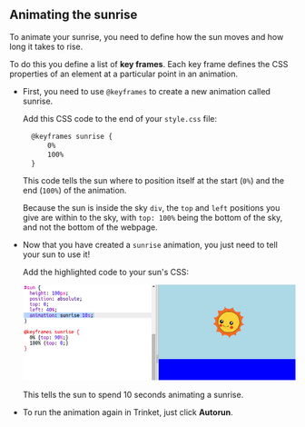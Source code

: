 ## Animating the sunrise

To animate your sunrise, you need to define how the sun moves and how long it takes to rise.

To do this you define a list of **key frames**. Each key frame defines the CSS properties of an element at a particular point in an animation.

+ First, you need to use `@keyframes` to create a new animation called sunrise.
    
    Add this CSS code to the end of your `style.css` file:
    
        @keyframes sunrise {
            0%
            100%
        }
        
    
    This code tells the sun where to position itself at the start (`0%`) and the end (`100%`) of the animation.
    
    Because the sun is inside the sky `div`, the `top` and `left` positions you give are within to the sky, with `top: 100%` being the bottom of the sky, and not the bottom of the webpage.

+ Now that you have created a `sunrise` animation, you just need to tell your sun to use it!
    
    Add the highlighted code to your sun's CSS:
    
    ![स्क्रीनशॉट](images/sunrise-sunrise.png)
    
    This tells the sun to spend 10 seconds animating a sunrise.

+ To run the animation again in Trinket, just click **Autorun**.